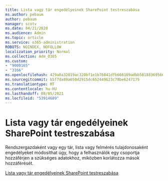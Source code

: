 ```yaml
---
title: Lista vagy tár engedélyeinek SharePoint testreszabása
ms.author: pebaum
author: pebaum
manager: scotv
ms.date: 04/21/2020
ms.audience: Admin
ms.topic: article
ms.service: o365-administration
ROBOTS: NOINDEX, NOFOLLOW
localization_priority: Normal
ms.collection: Adm_O365
ms.custom:
- "9000165"
- "3166"
ms.openlocfilehash: 429a0a32819ac320bf1e1b76041dfb666109adbb5818836956663ca98797a462
ms.sourcegitcommit: b5f7da89a650d2915dc652449623c78be6247175
ms.translationtype: MT
ms.contentlocale: hu-HU
ms.lasthandoff: 08/05/2021
ms.locfileid: "53914689"
---
```

# <a name="how-to-customize-permissions-for-a-sharepoint-list-or-library"></a>Lista vagy tár engedélyeinek SharePoint testreszabása

Rendszergazdaként vagy egy tár, lista vagy felmérés tulajdonosaként engedélyeket módosíthat úgy, hogy a felhasználók egy csoportja hozzáférjen a szükséges adatokhoz, miközben korlátozza mások hozzáférését.

[Lista vagy tár engedélyeinek SharePoint testreszabása](https://support.office.com/article/customize-permissions-for-a-sharepoint-list-or-library-02d770f3-59eb-4910-a608-5f84cc297782)